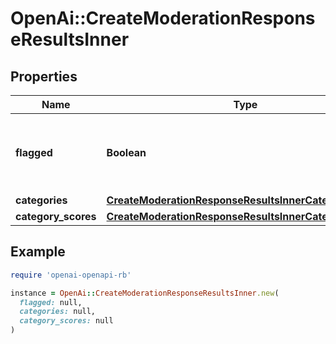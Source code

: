 # OpenAi::CreateModerationResponseResultsInner

## Properties

| Name | Type | Description | Notes |
| ---- | ---- | ----------- | ----- |
| **flagged** | **Boolean** | Whether the content violates [OpenAI&#39;s usage policies](/policies/usage-policies). |  |
| **categories** | [**CreateModerationResponseResultsInnerCategories**](CreateModerationResponseResultsInnerCategories.md) |  |  |
| **category_scores** | [**CreateModerationResponseResultsInnerCategoryScores**](CreateModerationResponseResultsInnerCategoryScores.md) |  |  |

## Example

```ruby
require 'openai-openapi-rb'

instance = OpenAi::CreateModerationResponseResultsInner.new(
  flagged: null,
  categories: null,
  category_scores: null
)
```

